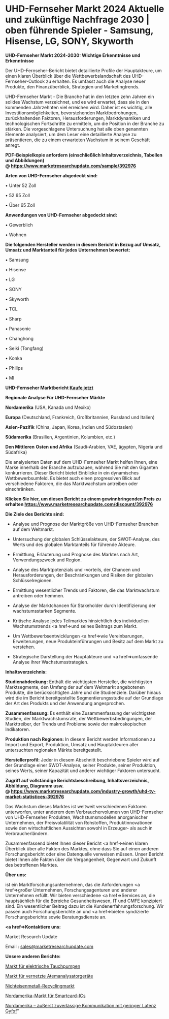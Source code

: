 # UHD-Fernseher Markt 2024 Aktuelle und zukünftige Nachfrage 2030 | oben führende Spieler - Samsung, Hisense, LG, SONY, Skyworth

<strong>UHD-Fernseher Markt 2024-2030: Wichtige Erkenntnisse und Erkenntnisse</strong>

Der UHD-Fernseher-Bericht bietet detaillierte Profile der Hauptakteure, um einen klaren Überblick über die Wettbewerbslandschaft des UHD-Fernseher-Outlook zu erhalten. Es umfasst auch die Analyse neuer Produkte, den Finanzüberblick, Strategien und Marketingtrends.

UHD-Fernseher Markt - Die Branche hat in den letzten zehn Jahren ein solides Wachstum verzeichnet, und es wird erwartet, dass sie in den kommenden Jahrzehnten viel erreichen wird. Daher ist es wichtig, alle Investitionsmöglichkeiten, bevorstehenden Marktbedrohungen, zurückhaltenden Faktoren, Herausforderungen, Marktdynamiken und technologischen Fortschritte zu ermitteln, um die Position in der Branche zu stärken. Die vorgeschlagene Untersuchung hat alle oben genannten Elemente analysiert, um dem Leser eine detaillierte Analyse zu präsentieren, die zu einem erwarteten Wachstum in seinem Geschäft anregt.

<strong><b>PDF-Beispielkopie anfordern (einschließlich Inhaltsverzeichnis, Tabellen und Abbildungen) @ </b></strong><strong><a href=https://www.marketresearchupdate.com/sample/392976><strong>https://www.marketresearchupdate.com/sample/392976</u></a></strong></strong>

<strong>Arten von UHD-Fernseher abgedeckt sind:</strong>

• Unter 52 Zoll

• 52  65 Zoll

• Über 65 Zoll

<strong>Anwendungen von UHD-Fernseher abgedeckt sind:</strong>

• Gewerblich

• Wohnen

<strong>Die folgenden Hersteller werden in diesem Bericht in Bezug auf Umsatz, Umsatz und Marktanteil für jedes Unternehmen bewertet:</strong>

• Samsung

• Hisense

• LG

• SONY

• Skyworth

• TCL

• Sharp

• Panasonic

• Changhong

• Seiki (Tongfang)

• Konka

• Philips

• MI

<strong>UHD-Fernseher Marktbericht <a href=https://www.marketresearchupdate.com/buynow/392976>Kaufe jetzt</a></strong>

<strong>Regionale Analyse Für UHD-Fernseher Märkte</strong>

<strong>Nordamerika</strong> (USA, Kanada und Mexiko)

<strong>Europa</strong> (Deutschland, Frankreich, Großbritannien, Russland und Italien)

<strong>Asien-Pazifik</strong> (China, Japan, Korea, Indien und Südostasien)

<strong>Südamerika</strong> (Brasilien, Argentinien, Kolumbien, etc.)

<strong>Den Mittleren</strong> <strong>Osten und Afrika</strong> (Saudi-Arabien, VAE, ägypten, Nigeria und Südafrika)

Die analysierten Daten auf dem UHD-Fernseher Markt helfen Ihnen, eine Marke innerhalb der Branche aufzubauen, während Sie mit den Giganten konkurrieren. Dieser Bericht bietet Einblicke in ein dynamisches Wettbewerbsumfeld. Es bietet auch einen progressiven Blick auf verschiedene Faktoren, die das Marktwachstum antreiben oder einschränken.

<strong>Klicken Sie hier, um diesen Bericht zu einem gewinnbringenden Preis zu erhalten
</strong><strong><a href=https://www.marketresearchupdate.com/discount/392976>https://www.marketresearchupdate.com/discount/392976</b></u></strong></a>

<strong>Die Ziele des Berichts sind:</strong>

- Analyse und Prognose der Marktgröße von UHD-Fernseher Branchen auf dem Weltmarkt.

- Untersuchung der globalen Schlüsselakteure, der SWOT-Analyse, des Werts und des globalen Marktanteils für führende Akteure.

- Ermittlung, Erläuterung und Prognose des Marktes nach Art, Verwendungszweck und Region.

- Analyse des Marktpotenzials und -vorteils, der Chancen und Herausforderungen, der Beschränkungen und Risiken der globalen Schlüsselregionen.

- Ermittlung wesentlicher Trends und Faktoren, die das Marktwachstum antreiben oder hemmen.

- Analyse der Marktchancen für Stakeholder durch Identifizierung der wachstumsstarken Segmente.

- Kritische Analyse jedes Teilmarktes hinsichtlich des individuellen Wachstumstrends <a href=>und</a> seines Beitrags zum Markt.

- Um Wettbewerbsentwicklungen <a href=>wie</a> Vereinbarungen, Erweiterungen, neue Produkteinführungen und Besitz auf dem Markt zu verstehen.

- Strategische Darstellung der Hauptakteure und <a href=>umfas</a>sende Analyse ihrer Wachstumsstrategien.

<strong>Inhaltsverzeichnis:</strong>

<strong>Studienabdeckung:</strong> Enthält die wichtigsten Hersteller, die wichtigsten Marktsegmente, den Umfang der auf dem Weltmarkt angebotenen Produkte, die berücksichtigten Jahre und die Studienziele. Darüber hinaus wird die im Bericht bereitgestellte Segmentierungsstudie auf der Grundlage der Art des Produkts und der Anwendung angesprochen.

<strong>Zusammenfassung:</strong> Es enthält eine Zusammenfassung der wichtigsten Studien, der Marktwachstumsrate, der Wettbewerbsbedingungen, der Markttreiber, der Trends und Probleme sowie der makroskopischen Indikatoren.

<strong>Produktion nach Regionen:</strong> In diesem Bericht werden Informationen zu Import und Export, Produktion, Umsatz und Hauptakteuren aller untersuchten regionalen Märkte bereitgestellt.

<strong>Herstellerprofil:</strong> Jeder in diesem Abschnitt beschriebene Spieler wird auf der Grundlage einer SWOT-Analyse, seiner Produkte, seiner Produktion, seines Werts, seiner Kapazität und anderer wichtiger Faktoren untersucht.

<strong><b>Zugriff auf vollständige Berichtsbeschreibung, Inhaltsverzeichnis, Abbildung, Diagramm usw. @ </b></strong><strong><a href=https://www.marketresearchupdate.com/industry-growth/uhd-tv-market-statistices-392976>https://www.marketresearchupdate.com/industry-growth/uhd-tv-market-statistices-392976</a></strong>

Das Wachstum dieses Marktes ist weltweit verschiedenen Faktoren unterworfen, unter anderem dem Verbrauchervolumen von UHD-Fernseher von UHD-Fernseher Produkten, Wachstumsmodellen anorganischer Unternehmen, der Preisvolatilität von Rohstoffen, Produktinnovationen sowie den wirtschaftlichen Aussichten sowohl in Erzeuger- als auch in Verbraucherländern.

Zusammenfassend bietet Ihnen dieser Bericht <a href=>einen</a> klaren Überblick über alle Fakten des Marktes, ohne dass Sie auf einen anderen Forschungsbericht oder eine Datenquelle verweisen müssen. Unser Bericht bietet Ihnen alle Fakten über die Vergangenheit, Gegenwart und Zukunft des betroffenen Marktes.

<strong>Über uns:</strong>

 ist ein Marktforschungsunternehmen, das die Anforderungen <a href=>großer</a> Unternehmen, Forschungsagenturen und anderer Unternehmen erfüllt. Wir bieten verschiedene <a href=>Services</a> an, die hauptsächlich für die Bereiche Gesundheitswesen, IT und CMFE konzipiert sind. Ein wesentlicher Beitrag dazu ist die Kundenerfahrungsforschung. Wir passen auch Forschungsberichte an und <a href=>bieten</a> syndizierte Forschungsberichte sowie Beratungsdienste an.

<strong><a href=>Kontaktiere uns:</a></strong>

Market Research Update

Email : sales@marketresearchupdate.com

<strong>Unsere anderen Berichte:</strong>

<a href=https://www.linkedin.com/pulse/electrical-submersible-pumps-market-analysis>Markt für elektrische Tauchpumpen</a>

<a href=https://www.linkedin.com/pulse/connected-breath-analyzer-devices-market-size>Markt für vernetzte Atemanalysatorgeräte</a>

<a href=https://www.linkedin.com/pulse/non-ferrous-metal-recycling-market-2023-remarking>Nichteisenmetall-Recyclingmarkt</a>

<a href=https://www.linkedin.com/pulse/north-america-smart-card-ic-market-advancing>Nordamerika-Markt für Smartcard-ICs</a>

<a href=https://www.linkedin.com/pulse/north-america-ultra-reliable-low-latency-communications-gyfxf/>Nordamerika – äußerst zuverlässige Kommunikation mit geringer Latenz Gyfxf</a>"
